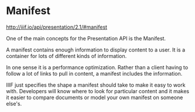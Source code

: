 # Manifest

http://iiif.io/api/presentation/2.1/#manifest

One of the main concepts for the Presentation API is the Manifest.

A manifest contains enough information to display content to a user. It is a container for lots of different kinds of information.

In one sense it is a performance optimization. Rather than a client having to follow a lot of links to pull in content, a manifest includes the information. 

IIIF just specifies the shape a manifest should take to make it easy to work with. Developers will know where to look for particular content and it makes it easier to compare documents or model your own manifest on someone else's.
